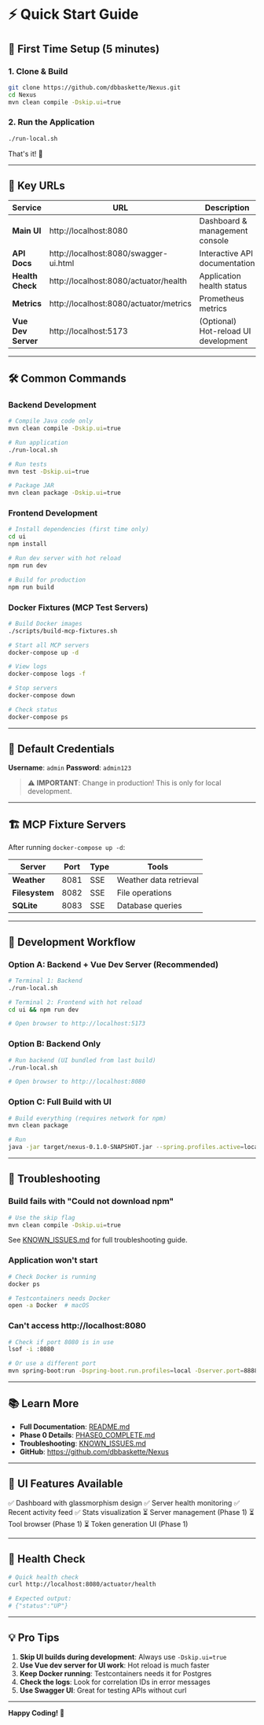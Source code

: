 # ⚡ Quick Start Guide

## 🚀 First Time Setup (5 minutes)

### 1. Clone & Build
```bash
git clone https://github.com/dbbaskette/Nexus.git
cd Nexus
mvn clean compile -Dskip.ui=true
```

### 2. Run the Application
```bash
./run-local.sh
```

That's it! 🎉

---

## 📍 Key URLs

| Service | URL | Description |
|---------|-----|-------------|
| **Main UI** | http://localhost:8080 | Dashboard & management console |
| **API Docs** | http://localhost:8080/swagger-ui.html | Interactive API documentation |
| **Health Check** | http://localhost:8080/actuator/health | Application health status |
| **Metrics** | http://localhost:8080/actuator/metrics | Prometheus metrics |
| **Vue Dev Server** | http://localhost:5173 | (Optional) Hot-reload UI development |

---

## 🛠️ Common Commands

### Backend Development
```bash
# Compile Java code only
mvn clean compile -Dskip.ui=true

# Run application
./run-local.sh

# Run tests
mvn test -Dskip.ui=true

# Package JAR
mvn clean package -Dskip.ui=true
```

### Frontend Development
```bash
# Install dependencies (first time only)
cd ui
npm install

# Run dev server with hot reload
npm run dev

# Build for production
npm run build
```

### Docker Fixtures (MCP Test Servers)
```bash
# Build Docker images
./scripts/build-mcp-fixtures.sh

# Start all MCP servers
docker-compose up -d

# View logs
docker-compose logs -f

# Stop servers
docker-compose down

# Check status
docker-compose ps
```

---

## 🔐 Default Credentials

**Username**: `admin`
**Password**: `admin123`

> ⚠️ **IMPORTANT**: Change in production! This is only for local development.

---

## 🏗️ MCP Fixture Servers

After running `docker-compose up -d`:

| Server | Port | Type | Tools |
|--------|------|------|-------|
| **Weather** | 8081 | SSE | Weather data retrieval |
| **Filesystem** | 8082 | SSE | File operations |
| **SQLite** | 8083 | SSE | Database queries |

---

## 🎯 Development Workflow

### Option A: Backend + Vue Dev Server (Recommended)
```bash
# Terminal 1: Backend
./run-local.sh

# Terminal 2: Frontend with hot reload
cd ui && npm run dev

# Open browser to http://localhost:5173
```

### Option B: Backend Only
```bash
# Run backend (UI bundled from last build)
./run-local.sh

# Open browser to http://localhost:8080
```

### Option C: Full Build with UI
```bash
# Build everything (requires network for npm)
mvn clean package

# Run
java -jar target/nexus-0.1.0-SNAPSHOT.jar --spring.profiles.active=local
```

---

## 🐛 Troubleshooting

### Build fails with "Could not download npm"
```bash
# Use the skip flag
mvn clean compile -Dskip.ui=true
```

See [KNOWN_ISSUES.md](KNOWN_ISSUES.md) for full troubleshooting guide.

### Application won't start
```bash
# Check Docker is running
docker ps

# Testcontainers needs Docker
open -a Docker  # macOS
```

### Can't access http://localhost:8080
```bash
# Check if port 8080 is in use
lsof -i :8080

# Or use a different port
mvn spring-boot:run -Dspring-boot.run.profiles=local -Dserver.port=8888
```

---

## 📚 Learn More

- **Full Documentation**: [README.md](README.md)
- **Phase 0 Details**: [PHASE0_COMPLETE.md](PHASE0_COMPLETE.md)
- **Troubleshooting**: [KNOWN_ISSUES.md](KNOWN_ISSUES.md)
- **GitHub**: https://github.com/dbbaskette/Nexus

---

## 🎨 UI Features Available

✅ Dashboard with glassmorphism design
✅ Server health monitoring
✅ Recent activity feed
✅ Stats visualization
⏳ Server management (Phase 1)
⏳ Tool browser (Phase 1)
⏳ Token generation UI (Phase 1)

---

## 🚦 Health Check

```bash
# Quick health check
curl http://localhost:8080/actuator/health

# Expected output:
# {"status":"UP"}
```

---

## 💡 Pro Tips

1. **Skip UI builds during development**: Always use `-Dskip.ui=true`
2. **Use Vue dev server for UI work**: Hot reload is much faster
3. **Keep Docker running**: Testcontainers needs it for Postgres
4. **Check the logs**: Look for correlation IDs in error messages
5. **Use Swagger UI**: Great for testing APIs without curl

---

**Happy Coding! 🎉**
